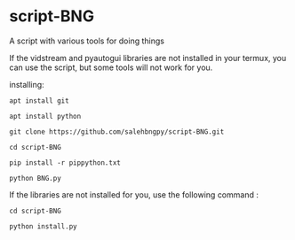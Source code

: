 # script-BNG
A script with various tools for doing things

If the vidstream and pyautogui libraries are not installed in your termux, you can use the script, but some tools will not work for you.

installing:
```
apt install git
```
```
apt install python
```
```
git clone https://github.com/salehbngpy/script-BNG.git
```
```
cd script-BNG
```
```
pip install -r pippython.txt
```
```
python BNG.py
```


If the libraries are not installed for you, use the following command :
```
cd script-BNG
```
```
python install.py
```
